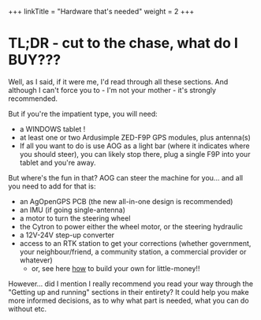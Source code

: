 +++
linkTitle = "Hardware that's needed"
weight = 2
+++

# TL;DR - cut to the chase, what do I BUY???

Well, as I said, if it were me, I'd read through all these sections. And although I can't force you to - I'm not your mother - it's strongly recommended.

But if you're the impatient type, you will need:

* a WINDOWS tablet !
* at least one or two Ardusimple ZED-F9P GPS modules, plus antenna(s)
* If all you want to do is use AOG as a light bar (where it indicates where you should steer), you can likely stop there, plug a single F9P into your tablet and you're away.

But where's the fun in that? AOG can steer the machine for you... and all you need to add for that is:

* an AgOpenGPS PCB (the new all-in-one design is recommended)
* an IMU (if going single-antenna)
* a motor to turn the steering wheel
* the Cytron to power either the wheel motor, or the steering hydraulic
* a 12V-24V step-up converter
* access to an RTK station to get your corrections (whether government, your neighbour/friend, a community station, a commercial provider or whatever)
  * or, see here [how](https://github.com/lansalot/FreeRTK/blob/main/README.md) to build your own for little-money!!

However... did I mention I really recommend you read your way through the "Getting up and running" sections in their entirety? It could help you make more informed decisions, as to why what part is needed, what you can do without etc.